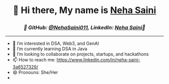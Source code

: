 # <p align="center"> 👋 Hi there, My name is [Neha Saini](https://www.linkedin.com/in/neha-saini-3a6527329/) </p>
### <p align="center"> *🌟 GitHub: [@NehaSaini011](https://github.com/NehaSaini011), LinkedIn: [Neha Saini](https://www.linkedin.com/in/neha-saini-3a6527329/)🚀 </p>*
---
- 👀 I’m interested in DSA, Web3, and GenAI
- 🌱 I’m currently learning DSA in Java
- 💞️ I’m looking to collaborate on projects, startups, and hackathons
- 📫 How to reach me: https://www.linkedin.com/in/neha-saini-3a6527329/
- 😄 Pronouns: She/Her
- 


<!---
NehaSaini011/NehaSaini011 is a ✨ special ✨ repository because its `README.md` (this file) appears on your GitHub profile.
You can click the Preview link to take a look at your changes.
--->
